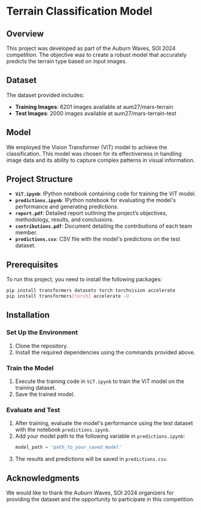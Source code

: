 # Terrain Classification Model

## Overview

This project was developed as part of the Auburn Waves, SOI 2024 competition. The objective was to create a robust model that accurately predicts the terrain type based on input images.

## Dataset

The dataset provided includes:
- **Training Images**: 6201 images available at aum27/mars-terrain
- **Test Images**: 2000 images available at aum27/mars-terrain-test

## Model

We employed the Vision Transformer (ViT) model to achieve the classification. This model was chosen for its effectiveness in handling image data and its ability to capture complex patterns in visual information.

## Project Structure

- **`ViT.ipynb`**: IPython notebook containing code for training the ViT model.
- **`predictions.ipynb`**: IPython notebook for evaluating the model's performance and generating predictions.
- **`report.pdf`**: Detailed report outlining the project’s objectives, methodology, results, and conclusions.
- **`contributions.pdf`**: Document detailing the contributions of each team member.
- **`predictions.csv`**: CSV file with the model's predictions on the test dataset.

## Prerequisites

To run this project, you need to install the following packages:

```bash
pip install transformers datasets torch torchvision accelerate
pip install transformers[torch] accelerate -U
````
## Installation

### Set Up the Environment

1. Clone the repository.
2. Install the required dependencies using the commands provided above.

### Train the Model

1. Execute the training code in `ViT.ipynb` to train the ViT model on the training dataset.
2. Save the trained model.

### Evaluate and Test

1. After training, evaluate the model's performance using the test dataset with the notebook `predictions.ipynb`.
2. Add your model path to the following variable in `predictions.ipynb`:
    ```python
    model_path = 'path_to_your_saved_model'
    ```
3. The results and predictions will be saved in `predictions.csv`.

## Acknowledgments

We would like to thank the Auburn Waves, SOI 2024 organizers for providing the dataset and the opportunity to participate in this competition.
